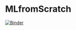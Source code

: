 # MLfromScratch

[![Binder](https://mybinder.org/badge_logo.svg)](https://mybinder.org/v2/gh/vidyasagarbhargava/MLfromScratch/main?urlpath=https%3A%2F%2Fgithub.com%2Fvidyasagarbhargava%2FMLfromScratch%2Fblob%2Fmain%2Fknn.ipynb)

